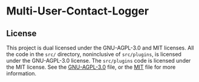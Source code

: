 # Multi-User-Contact-Logger

## License
This project is dual licensed under the GNU-AGPL-3.0 and MIT licenses. All the code in the `src/` directory, noninclusive of `src/plugins`, is licensed under the GNU-AGPL-3.0 license. The `src/plugins` code is licensed under the MIT license. See the [GNU-AGPL-3.0](GNU-AGPL-3.0.license) file, or the [MIT](MIT.license) file for more information.